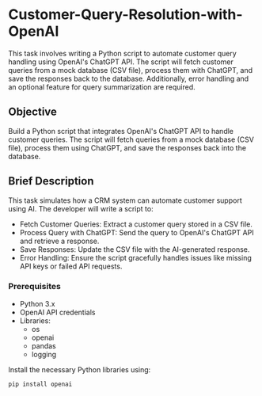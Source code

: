 # Customer-Query-Resolution-with-OpenAI
This task involves writing a Python script to automate customer query handling using OpenAI's ChatGPT API. The script will fetch customer queries from a mock database (CSV file), process them with ChatGPT, and save the responses back to the database. Additionally, error handling and an optional feature for query summarization are required.
## Objective
Build a Python script that integrates OpenAI's ChatGPT API to handle customer queries. The script will fetch queries from a mock database (CSV file), process them using ChatGPT, and save the responses back into the database.
## Brief Description
This task simulates how a CRM system can automate customer support using AI. The developer will write a script to:
* Fetch Customer Queries: Extract a customer query stored in a CSV file.
* Process Query with ChatGPT: Send the query to OpenAI's ChatGPT API and retrieve a response.
* Save Responses: Update the CSV file with the AI-generated response.
* Error Handling: Ensure the script gracefully handles issues like missing API keys or failed API requests.
### Prerequisites
* Python 3.x
* OpenAI API credentials
* Libraries:
   * os
   * openai
   * pandas
   * logging

Install the necessary Python libraries using:

~~~ 
pip install openai
~~~
